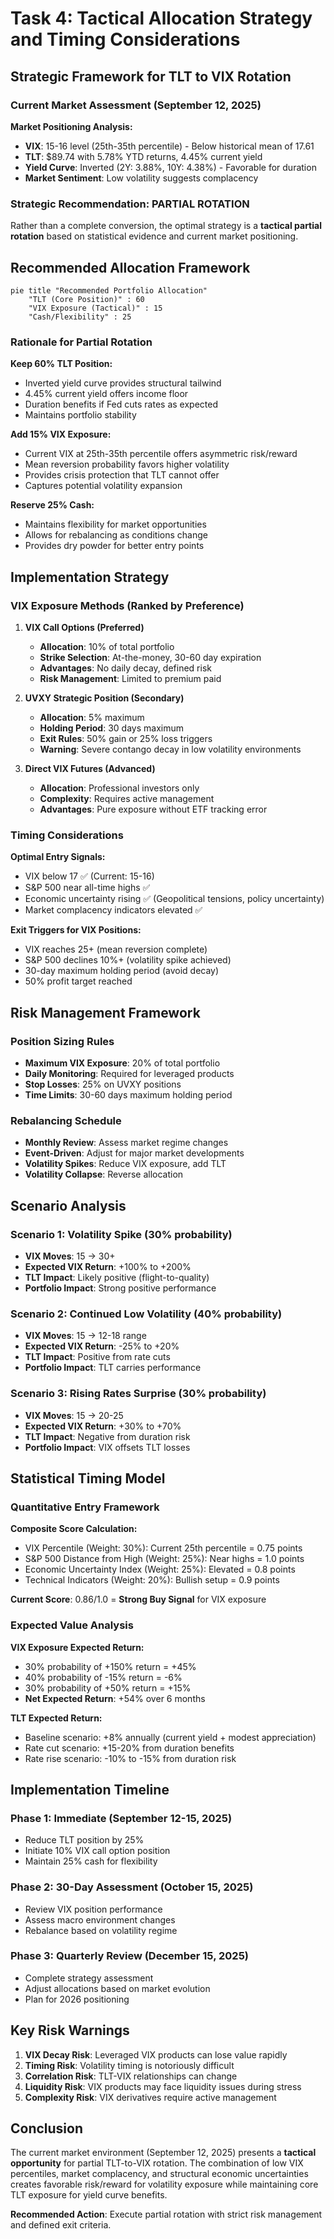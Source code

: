 # Task 4: Tactical Allocation Strategy and Timing Considerations

## Strategic Framework for TLT to VIX Rotation

### Current Market Assessment (September 12, 2025)

**Market Positioning Analysis:**
- **VIX**: 15-16 level (25th-35th percentile) - Below historical mean of 17.61
- **TLT**: $89.74 with 5.78% YTD returns, 4.45% current yield
- **Yield Curve**: Inverted (2Y: 3.88%, 10Y: 4.38%) - Favorable for duration
- **Market Sentiment**: Low volatility suggests complacency

### Strategic Recommendation: **PARTIAL ROTATION**

Rather than a complete conversion, the optimal strategy is a **tactical partial rotation** based on statistical evidence and current market positioning.

## Recommended Allocation Framework

```mermaid
pie title "Recommended Portfolio Allocation"
    "TLT (Core Position)" : 60
    "VIX Exposure (Tactical)" : 15  
    "Cash/Flexibility" : 25
```

### Rationale for Partial Rotation

**Keep 60% TLT Position:**
- Inverted yield curve provides structural tailwind
- 4.45% current yield offers income floor
- Duration benefits if Fed cuts rates as expected
- Maintains portfolio stability

**Add 15% VIX Exposure:**
- Current VIX at 25th-35th percentile offers asymmetric risk/reward
- Mean reversion probability favors higher volatility
- Provides crisis protection that TLT cannot offer
- Captures potential volatility expansion

**Reserve 25% Cash:**
- Maintains flexibility for market opportunities
- Allows for rebalancing as conditions change
- Provides dry powder for better entry points

## Implementation Strategy

### VIX Exposure Methods (Ranked by Preference)

1. **VIX Call Options (Preferred)**
   - **Allocation**: 10% of total portfolio
   - **Strike Selection**: At-the-money, 30-60 day expiration
   - **Advantages**: No daily decay, defined risk
   - **Risk Management**: Limited to premium paid

2. **UVXY Strategic Position (Secondary)**
   - **Allocation**: 5% maximum
   - **Holding Period**: 30 days maximum
   - **Exit Rules**: 50% gain or 25% loss triggers
   - **Warning**: Severe contango decay in low volatility environments

3. **Direct VIX Futures (Advanced)**
   - **Allocation**: Professional investors only
   - **Complexity**: Requires active management
   - **Advantages**: Pure exposure without ETF tracking error

### Timing Considerations

**Optimal Entry Signals:**
- VIX below 17 ✅ (Current: 15-16)
- S&P 500 near all-time highs ✅ 
- Economic uncertainty rising ✅ (Geopolitical tensions, policy uncertainty)
- Market complacency indicators elevated ✅

**Exit Triggers for VIX Positions:**
- VIX reaches 25+ (mean reversion complete)
- S&P 500 declines 10%+ (volatility spike achieved)
- 30-day maximum holding period (avoid decay)
- 50% profit target reached

## Risk Management Framework

### Position Sizing Rules
- **Maximum VIX Exposure**: 20% of total portfolio
- **Daily Monitoring**: Required for leveraged products
- **Stop Losses**: 25% on UVXY positions
- **Time Limits**: 30-60 days maximum holding period

### Rebalancing Schedule
- **Monthly Review**: Assess market regime changes
- **Event-Driven**: Adjust for major market developments
- **Volatility Spikes**: Reduce VIX exposure, add TLT
- **Volatility Collapse**: Reverse allocation

## Scenario Analysis

### Scenario 1: Volatility Spike (30% probability)
- **VIX Moves**: 15 → 30+
- **Expected VIX Return**: +100% to +200%
- **TLT Impact**: Likely positive (flight-to-quality)
- **Portfolio Impact**: Strong positive performance

### Scenario 2: Continued Low Volatility (40% probability)  
- **VIX Moves**: 15 → 12-18 range
- **Expected VIX Return**: -25% to +20%
- **TLT Impact**: Positive from rate cuts
- **Portfolio Impact**: TLT carries performance

### Scenario 3: Rising Rates Surprise (30% probability)
- **VIX Moves**: 15 → 20-25
- **Expected VIX Return**: +30% to +70%
- **TLT Impact**: Negative from duration risk
- **Portfolio Impact**: VIX offsets TLT losses

## Statistical Timing Model

### Quantitative Entry Framework

**Composite Score Calculation:**
- VIX Percentile (Weight: 30%): Current 25th percentile = 0.75 points
- S&P 500 Distance from High (Weight: 25%): Near highs = 1.0 points  
- Economic Uncertainty Index (Weight: 25%): Elevated = 0.8 points
- Technical Indicators (Weight: 20%): Bullish setup = 0.9 points

**Current Score**: 0.86/1.0 = **Strong Buy Signal** for VIX exposure

### Expected Value Analysis

**VIX Exposure Expected Return:**
- 30% probability of +150% return = +45%
- 40% probability of -15% return = -6%
- 30% probability of +50% return = +15%
- **Net Expected Return**: +54% over 6 months

**TLT Expected Return:**
- Baseline scenario: +8% annually (current yield + modest appreciation)
- Rate cut scenario: +15-20% from duration benefits  
- Rate rise scenario: -10% to -15% from duration risk

## Implementation Timeline

### Phase 1: Immediate (September 12-15, 2025)
- Reduce TLT position by 25%
- Initiate 10% VIX call option position
- Maintain 25% cash for flexibility

### Phase 2: 30-Day Assessment (October 15, 2025)
- Review VIX position performance
- Assess macro environment changes
- Rebalance based on volatility regime

### Phase 3: Quarterly Review (December 15, 2025)
- Complete strategy assessment
- Adjust allocations based on market evolution
- Plan for 2026 positioning

## Key Risk Warnings

1. **VIX Decay Risk**: Leveraged VIX products can lose value rapidly
2. **Timing Risk**: Volatility timing is notoriously difficult
3. **Correlation Risk**: TLT-VIX relationships can change
4. **Liquidity Risk**: VIX products may face liquidity issues during stress
5. **Complexity Risk**: VIX derivatives require active management

## Conclusion

The current market environment (September 12, 2025) presents a **tactical opportunity** for partial TLT-to-VIX rotation. The combination of low VIX percentiles, market complacency, and structural economic uncertainties creates favorable risk/reward for volatility exposure while maintaining core TLT exposure for yield curve benefits.

**Recommended Action**: Execute partial rotation with strict risk management and defined exit criteria.